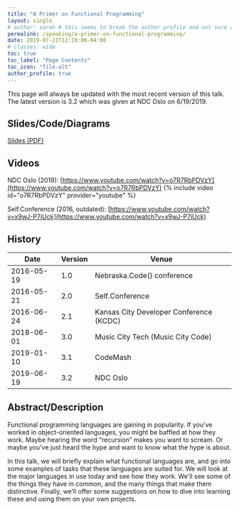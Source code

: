 ```yaml
---
title: "A Primer on Functional Programming"
layout: single
# author: sarah # this seems to break the author profile and not sure why yet
permalink: /speaking/a-primer-on-functional-programming/
date: 2019-07-21T12:19:00-04:00
# classes: wide
toc: true
toc_label: "Page Contents"
toc_icon: "file-alt"
author_profile: true
---
```


This page will always be updated with the most recent version of this talk. 
The latest version is 3.2 which was given at NDC Oslo on 6/19/2019.

## Slides/Code/Diagrams

[Slides (PDF)](https://github.com/geekygirlsarah/talk-a_primer_on_functional_programming/raw/master/A%20Primer%20on%20Functional%20Programming.pdf)

## Videos

NDC Oslo (2019): [https://www.youtube.com/watch?v=o7R7RbPDVzY](https://www.youtube.com/watch?v=o7R7RbPDVzY)
{% include video id="o7R7RbPDVzY" provider="youtube" %}

Self.Conference (2016, outdated):  [https://www.youtube.com/watch?v=x9wJ-P7iUck](https://www.youtube.com/watch?v=x9wJ-P7iUck)

## History

Date | Version | Venue
-----|---------|------
2016-05-19 | 1.0 | Nebraska.Code() conference
2016-05-21 | 2.0 | Self.Conference
2016-06-24 | 2.1 | Kansas City Developer Conference (KCDC)
2018-06-01 | 3.0 | Music City Tech (Music City Code)
2019-01-10 | 3.1 | CodeMash
2019-06-19 | 3.2 | NDC Oslo

## Abstract/Description

Functional programming languages are gaining in popularity. If you’ve worked in object-oriented languages, you might be 
baffled at how they work. Maybe hearing the word “recursion” makes you want to scream. Or maybe you’ve just heard the 
hype and want to know what the hype is about.

In this talk, we will briefly explain what functional languages are, and go into some examples of tasks that these 
languages are suited for. We will look at the major languages in use today and see how they work. We'll see some of the 
things they have in common, and the many things that make them distinctive. Finally, we’ll offer some suggestions on 
how to dive into learning these and using them on your own projects.

<!-- ## Talk Outline

...

## Transcript

...

-->